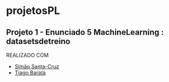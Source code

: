 # projetosPL
## Projeto 1 - Enunciado 5 MachineLearning : datasetsdetreino
REALIZADO COM
- [Simão Santa-Cruz](https://github.com/simao133)
- [Tiago Barata](https://github.com/DomBarata)



